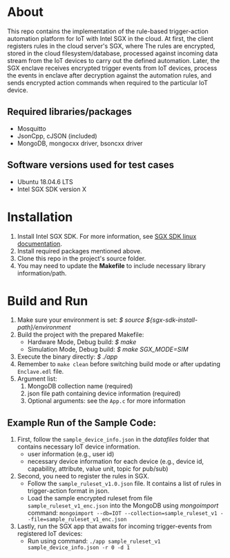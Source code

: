 # About #
This repo contains the implementation of the rule-based trigger-action automation platform for IoT with Intel SGX in the cloud.
At first, the client registers rules in the cloud server's SGX, where The rules are encrypted, stored in the cloud filesystem/database, processed against incoming data stream from the IoT devices to carry out the defined automation.
Later, the SGX enclave receives encrypted trigger events from IoT devices, process the events in enclave after decryption against the automation rules, and sends encrypted action commands when required to the particular IoT device.


## Required libraries/packages
- Mosquitto
- JsonCpp, cJSON (included)
- MongoDB, mongocxx driver, bsoncxx driver


## Software versions used for test cases
- Ubuntu 18.04.6 LTS
- Intel SGX SDK version X


# Installation #
1. Install Intel SGX SDK. For more information, see [SGX SDK linux documentation](https://github.com/intel/linux-sgx).
2. Install required packages mentioned above.
3. Clone this repo in the project's source folder.
4. You may need to update the **Makefile** to include necessary library information/path.


# Build and Run #
1. Make sure your environment is set: *$ source ${sgx-sdk-install-path}/environment*
2. Build the project with the prepared Makefile:
    - Hardware Mode, Debug build: *$ make*
    - Simulation Mode, Debug build: *$ make SGX_MODE=SIM*
3. Execute the binary directly: *$ ./app <argument lists>*
4. Remember to `make clean` before switching build mode or after updating `Enclave.edl` file.
5. Argument list:
   1. MongoDB collection name (required)
   2. json file path containing device information (required)
   3. Optional arguments: see the `App.c` for more information


## Example Run of the Sample Code:

1.  First, follow the `sample_device_info.json` in the *datafiles* folder that contains necessary IoT device information.
    - user information (e.g., user id) 
	- necessary device information for each device (e.g., device id, capability, attribute, value unit, topic for pub/sub)
3. Second, you need to register the rules in SGX.
    - Follow the `sample_ruleset_v1.0.json` file. It contains a list of rules in trigger-action format in json.
    - Load the sample encrypted ruleset from file `sample_ruleset_v1_enc.json` into the MongoDB using *mongoimport* command:
      `mongoimport --db=IOT --collection=sample_ruleset_v1 --file=sample_ruleset_v1_enc.json`
4. Lastly, run the SGX app that awaits for incoming trigger-events from registered IoT devices:
    - Run using command: `./app sample_ruleset_v1 sample_device_info.json -r 0 -d 1`
